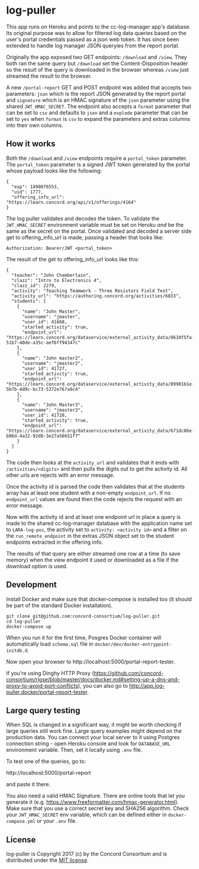 # log-puller

This app runs on Heroku and points to the cc-log-manager app's database.  Its original purpose
was to allow for filtered log data queries based on the user's portal credentials passed as a json web token.  It has since been extended to handle log manager JSON queryies from the report portal.

Originally the app exposed two GET endpoints: `/download` and `/view`.  They both ran the same
query but `/download` set the Content-Disposition header so the result of the query
is downloaded in the browser whereas `/view` just streamed the result to the browser.

A new `/portal-report` GET and POST endpoint was added that accepts two parameters: `json` which is the report
JSON generated by the report portal and `signature` which is an HMAC signature of the `json`
parameter using the shared `JWT_HMAC_SECRET`.  The endpoint also accepts a `format` parameter that
can be set to `csv` and defaults to `json` and a `explode` parameter that can be set to `yes` when
`format` is `csv` to expand the parameters and extras columns into their own columns.

## How it works

Both the `/download` and `/view` endpoints require a `portal_token` parameter.  The
`portal_token` parameter is a signed JWT token generated by the portal whose payload
looks like the following:

```
{
  "exp": 1490876553,
  "uid": 1777,
  "offering_info_url": "https://learn.concord.org/api/v1/offerings/4164"
}
```

The log puller validates and decodes the token.  To validate the `JWT_HMAC_SECRET` environment variable
must be set on Heroku *and* be the same as the secret on the portal.  Once validated and decoded a server side
get to offering_info_url is made, passing a header that looks like:

```
Authorization: Bearer/JWT <portal_token>
```

The result of the get to offering_info_url looks like this:

```
{
  "teacher": "John Chamberlain",
  "clazz": "Intro to Electronics 4",
  "clazz_id": 2279,
  "activity": "Teaching Teamwork - Three Resistors Field Test",
  "activity_url": "https://authoring.concord.org/activities/6833",
  "students": [
    {
      "name": "John Master",
      "username": "jmaster",
      "user_id": 41668,
      "started_activity": true,
      "endpoint_url": "https://learn.concord.org/dataservice/external_activity_data/8610f5fa-51b7-40de-a35c-aef6ff94347c"
    },
    {
      "name": "John master2",
      "username": "jmaster2",
      "user_id": 41727,
      "started_activity": true,
      "endpoint_url": "https://learn.concord.org/dataservice/external_activity_data/89901b1e-5b7b-4d9c-bc73-5372e767a9c4"
    },
    {
      "name": "John Master3",
      "username": "jmaster3",
      "user_id": 41728,
      "started_activity": true,
      "endpoint_url": "https://learn.concord.org/dataservice/external_activity_data/671dc86e-b86d-4a32-92d8-3e27a56651f7"
    }
  ]
}
```

The code then looks at the `activity_url` and validates that it ends with `/activities/<digits>` and then pulls the
digits out to get the activity id.  All other urls are rejects with an error message.

Once the activity id is parsed the code then validates that at the students array has at least one student with a
non-empty `endpoint_url`.  If no `endpoint_url` values are found then the code rejects the request with an error message.

Now with the activity id and at least one endpoint url in place a query is made to the shared cc-log-manager database
with the application name set to `LARA-log-poc`, the activity set to `activity: <activity id>` and a filter on the
`run_remote_endpoint` in the extras JSON object set to the student endpoints extracted in the offering info.

The results of that query are either streamed one row at a time (to save memory) when the view endpoint it used or
downloaded as a file if the download option is used.

## Development

Install Docker and make sure that docker-compose is installed too (it should be part of the standard Docker installation).

```
git clone git@github.com:concord-consortium/log-puller.git
cd log-puller
docker-compose up 
```

When you run it for the first time, Posgres Docker container will automatically load 
`schema.sql` file in `docker/dev/docker-entrypoint-initdb.d`.

Now open your browser to http://localhost:5000/portal-report-tester.

If you're using Dinghy HTTP Proxy (https://github.com/concord-consortium/rigse/blob/master/docs/docker.md#setting-up-a-dns-and-proxy-to-avoid-port-conflicts), 
you can also go to http://app.log-puller.docker/portal-report-tester.  

## Large query testing

When SQL is changed in a significant way, it might be worth checking if large queries still work fine.
Large query examples might depend on the production data. You can connect your local server to it using Postgres 
connection string - open Heroku console and look for `DATABASE_URL` environment variable. 
Then, set it locally using `.env` file.

To test one of the queries, go to:

http://localhost:5000/portal-report

and paste it there.

You also need a valid HMAC Signature. There are online tools that let you generate it (e.g. https://www.freeformatter.com/hmac-generator.html).
Make sure that you use a correct secret key and SHA256 algorithm. Check your `JWT_HMAC_SECRET` env variable, which can 
be defined either in `docker-compose.yml` or your `.env` file.

## License

log-puller is Copyright 2017 (c) by the Concord Consortium and is distributed under the [MIT license](http://www.opensource.org/licenses/MIT).

